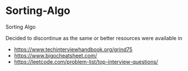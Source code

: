 # Sorting-Algo
Sorting Algo

Decided to discontinue as the same or better resources were available in

- https://www.techinterviewhandbook.org/grind75
- https://www.bigocheatsheet.com/
- https://leetcode.com/problem-list/top-interview-questions/
